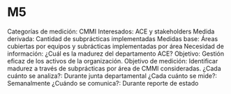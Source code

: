 # M5

Categorías de medición: CMMI
Interesados: ACE y stakeholders
Medida derivada: Cantidad de subprácticas implementadas
Medidas base: Áreas cubiertas por equipos y subrácticas implementadas por área
Necesidad de información: ¿Cuál es la madurez del departamento ACE?
Objetivo: Gestión eficaz de los activos de la organización.
Objetivo de medición: Identificar madurez a través de subprácticas por área de CMMI consideradas.
¿Cada cuánto se analiza?: Durante junta departamental
¿Cada cuánto se mide?: Semanalmente
¿Cuándo se comunica?: Durante reporte de estado